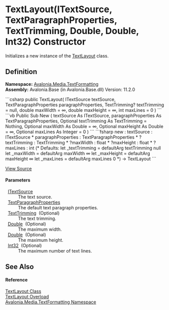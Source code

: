 # TextLayout(ITextSource, TextParagraphProperties, TextTrimming, Double, Double, Int32) Constructor


Initializes a new instance of the <a href="T_Avalonia_Media_TextFormatting_TextLayout">TextLayout</a> class.



## Definition
**Namespace:** <a href="N_Avalonia_Media_TextFormatting">Avalonia.Media.TextFormatting</a>  
**Assembly:** Avalonia.Base (in Avalonia.Base.dll) Version: 11.2.0

<Tabs groupId="api-code-preview">
<TabItem value="csharp" label="C#">
```csharp
public TextLayout(
	ITextSource textSource,
	TextParagraphProperties paragraphProperties,
	TextTrimming? textTrimming = null,
	double maxWidth = ∞,
	double maxHeight = ∞,
	int maxLines = 0
)
```
</TabItem>
<TabItem value="vb" label="VB">
```vb
Public Sub New ( 
	textSource As ITextSource,
	paragraphProperties As TextParagraphProperties,
	Optional textTrimming As TextTrimming = Nothing,
	Optional maxWidth As Double = ∞,
	Optional maxHeight As Double = ∞,
	Optional maxLines As Integer = 0
)
```
</TabItem>
<TabItem value="fsharp" label="F#">
```fsharp
new : 
        textSource : ITextSource * 
        paragraphProperties : TextParagraphProperties * 
        ?textTrimming : TextTrimming * 
        ?maxWidth : float * 
        ?maxHeight : float * 
        ?maxLines : int 
(* Defaults:
        let _textTrimming = defaultArg textTrimming null
        let _maxWidth = defaultArg maxWidth ∞
        let _maxHeight = defaultArg maxHeight ∞
        let _maxLines = defaultArg maxLines 0
*)
-> TextLayout
```
</TabItem>
</Tabs>



<a href="https://github.com/AvaloniaUI/Avalonia/tree/master/src/Avalonia.Base/Media/TextFormatting/TextLayout.cs#L16" title="View the source code">View Source</a>



#### Parameters
<dl><dt>  <a href="T_Avalonia_Media_TextFormatting_ITextSource">ITextSource</a></dt><dd>The text source.</dd><dt>  <a href="T_Avalonia_Media_TextFormatting_TextParagraphProperties">TextParagraphProperties</a></dt><dd>The default text paragraph properties.</dd><dt>  <a href="T_Avalonia_Media_TextTrimming">TextTrimming</a>  (Optional)</dt><dd>The text trimming.</dd><dt>  <a href="https://learn.microsoft.com/dotnet/api/system.double" target="_blank" rel="noopener noreferrer">Double</a>  (Optional)</dt><dd>The maximum width.</dd><dt>  <a href="https://learn.microsoft.com/dotnet/api/system.double" target="_blank" rel="noopener noreferrer">Double</a>  (Optional)</dt><dd>The maximum height.</dd><dt>  <a href="https://learn.microsoft.com/dotnet/api/system.int32" target="_blank" rel="noopener noreferrer">Int32</a>  (Optional)</dt><dd>The maximum number of text lines.</dd></dl>

## See Also


#### Reference
<a href="T_Avalonia_Media_TextFormatting_TextLayout">TextLayout Class</a>  
<a href="Overload_Avalonia_Media_TextFormatting_TextLayout__ctor">TextLayout Overload</a>  
<a href="N_Avalonia_Media_TextFormatting">Avalonia.Media.TextFormatting Namespace</a>  

